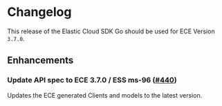 # Changelog

This release of the Elastic Cloud SDK Go should be used for ECE Version `3.7.0`.

## Enhancements

### Update API spec to ECE 3.7.0 / ESS ms-96 ([#440](https://github.com/elastic/cloud-sdk-go/issues/440))

Updates the ECE generated Clients and models to the latest version.
